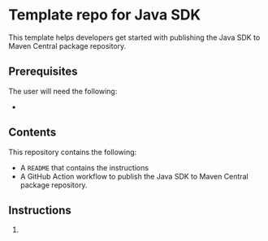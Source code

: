 # Template repo for Java SDK  
This template helps developers get started with publishing the Java SDK to Maven Central package repository.

## Prerequisites
The user will need the following:

-

## Contents
This repository contains the following:

- A `README` that contains the instructions
- A GitHub Action workflow to publish the Java SDK to Maven Central package repository.


## Instructions

1.
